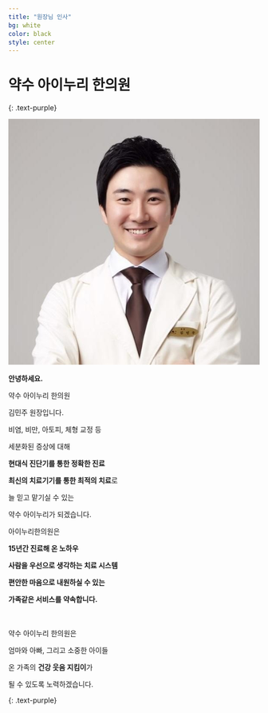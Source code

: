```yaml
---
title: "원장님 인사"
bg: white
color: black
style: center
---
```


# **약수 아이누리 한의원**
{: .text-purple}

![김민주 원장](../img/head_profile.jpg)

**안녕하세요.**

약수 아이누리 한의원

김민주 원장입니다.

비염, 비만, 아토피, 체형 교정 등

세분화된 증상에 대해

**현대식 진단기를 통한 정확한 진료**

**최신의 치료기기를 통한 최적의 치료**로

늘 믿고 맡기실 수 있는

약수 아이누리가 되겠습니다.

아이누리한의원은

**15년간 진료해 온 노하우**

**사람을 우선으로 생각하는 치료 시스템**

**편안한 마음으로 내원하실 수 있는**

**가족같은 서비스를 약속합니다.**

<br/><br/>
약수 아이누리 한의원은

엄마와 아빠, 그리고 소중한 아이들

온 가족의 **건강 웃음 지킴이**가

될 수 있도록 노력하겠습니다.

{: .text-purple}

